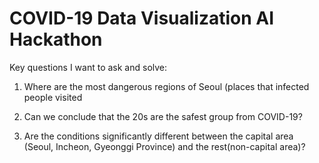 # COVID-19 Data Visualization AI Hackathon

Key questions I want to ask and solve:

1. Where are the most dangerous regions of Seoul (places that infected people visited

2. Can we conclude that the 20s are the safest group from COVID-19?

3. Are the conditions significantly different between the capital area (Seoul, Incheon, Gyeonggi Province) and the rest(non-capital area)?


